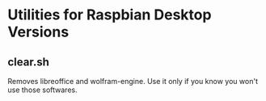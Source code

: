 # Utilities for Raspbian Desktop Versions

## clear.sh

Removes libreoffice and wolfram-engine.
Use it only if you know you won't use those softwares.